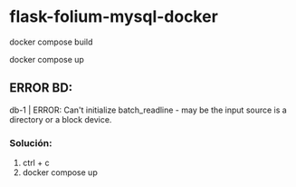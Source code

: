 # flask-folium-mysql-docker
docker compose build

docker compose up

## ERROR BD:
db-1       | ERROR: Can't initialize batch_readline - may be the input source is a directory or a block device.

### Solución:
1. ctrl + c
2. docker compose up


